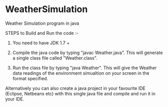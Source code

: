 # WeatherSimulation
Weather Simulation program in java

STEPS to Build and Run the code :- 

1) You need to have JDK 1.7 +

2) Compile the java code by typing "javac Weather.java". This will generate a single class file called "Weather.class".

3) Run the class file by typing "java Weather". This will give the Weather data readings of the environment simualtion
   on your screen in the format specified.

Alternatively you can also create a java project in your favourite IDE (Eclipse, Netbeans etc) with this single
java file and compile and run it in your IDE.
